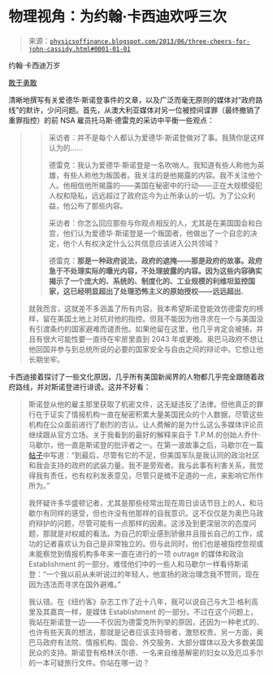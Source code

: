 <!--yml

分类：未分类

日期：2024-05-18 06:55:39

-->

# 物理视角：为约翰·卡西迪欢呼三次

> 来源：[`physicsoffinance.blogspot.com/2013/06/three-cheers-for-john-cassidy.html#0001-01-01`](http://physicsoffinance.blogspot.com/2013/06/three-cheers-for-john-cassidy.html#0001-01-01)

约翰·卡西迪万岁

[敢于勇敢](http://www.newyorker.com/online/blogs/johncassidy/2013/06/demonizing-edward-snowden-which-side-are-you-on.html)

清晰地撰写有关爱德华·斯诺登事件的文章，以及广泛而毫无原则的媒体对“政府路线”的默许，少问问题。首先，从澳大利亚媒体对另一位被控间谍罪（最终撤销了重罪指控）的前 NSA 雇员托马斯·德雷克的采访中平衡一些观点：

> > 采访者：并不是每个人都认为爱德华·斯诺登做对了事。我猜你是这样认为的……
> > 
> > 德雷克：我认为爱德华·斯诺登是一名吹哨人。我知道有些人称他为英雄，有些人称他为叛国者。我关注的是他揭露的内容。我不关注他个人。他相信他所揭露的——美国在秘密中的行动——正在大规模侵犯人权和隐私，远远超过了政府迄今为止所承认的一切。为了公众利益，他公布了那些内容。
> > 
> > 采访者：你怎么回应那些与你观点相反的人，尤其是在美国国会和白宫，他们认为爱德华·斯诺登是一个叛国者，他做出了一个自恋的决定，他个人有权决定什么公共信息应该进入公共领域？
> > 
> > 德雷克：**那是一种政府说法，政府的遮掩——那是政府的故事。政府急于不处理实际的曝光内容，不处理披露的内容。因为这些内容确实揭示了一个庞大的、系统的、制度化的、工业规模的利维坦监控国家，这已经明显超出了处理恐怖主义的原始授权——远远超出.**
> > 
> 就我而言，这就差不多涵盖了所有内容。我本希望斯诺登能效仿德雷克的榜样，留在美国土地上对抗对他的指控。但我不能因为他寻求在一个与美国没有引渡条约的国家避难而谴责他。如果他留在这里，他几乎肯定会被捕，并且有很大可能性要一直待在牢房里直到 2043 年或更晚。奥巴马政府不想让他回国并参与到总统所说的必要的国家安全与自由之间的辩论中。它想让他长期坐牢。

卡西迪接着探讨了一些文化原因，几乎所有美国新闻界的人物都几乎完全跟随着政府路线，并对斯诺登进行诽谤。这并不好看：

> 斯诺登从他的雇主那里获取了机密文件，这无疑违反了法律。但他真正的罪行在于证实了情报机构一直在秘密积累大量美国民众的个人数据，尽管这些机构在公众面前进行了剧烈的否认。让人费解的是为什么这么多媒体评论员继续跟从官方立场。关于我看到的最好的解释来自于 T.P.M.的创始人乔什·马歇尔，他一直是斯诺登的批评者之一。在第一波故事之后，马歇尔在一篇[帖子](http://editors.talkingpointsmemo.com/archives/2013/06/like_the_oj_simpson_trial.php)中写道：“到最后，尽管有它的不足，但美国军队是我认同的政治社区和我会支持的政府的武装力量。我不是旁观者。我与此事有利害关系，我觉得我有责任，也有权利发表意见，尽管只是微不足道的一点，来影响它所作所为。”
> 
> 我怀疑许多华盛顿记者，尤其是那些经常出现在周日谈话节目上的人，和马歇尔有同样的感受，但也许没有他那样的自我意识。这不仅仅是为奥巴马政府辩护的问题，尽管可能有一点那样的因素。这涉及到更深层次的态度问题，那就是对权威的看法。为自己的职业感到骄傲并且擅长自己的工作，成功的记者喜欢认为自己是非常独立的。但与此同时，他们也是被指控忽视或未能察觉到情报机构多年来一直在进行的一项 outrage 的媒体和政治 Establishment 的一部分。难怪他们中的一些人和马歇尔一样看待斯诺登：“一个我以前从未听说过的年轻人，他宣扬的政治理念我不赞同，现在因为违法而寻求在国外避难。”
> 
> 我认错。在《纽约客》杂志工作了近十八年，我可以说自己与大卫·格利高里及其嘉宾一样，是媒体 Establishment 的一部分。不过在这个问题上，我站在斯诺登一边——不仅因为德雷克所列举的原因，还因为一种老式的、也许有些天真的想法，那就是记者应该支持弱者，激怒权贵。另一方面，奥巴马政府有法院、情报机构、国会、外交服务、大部分媒体以及大多数美国民众的支持。斯诺登有格林沃尔德、一名来自维基解密的妇女以及厄瓜多尔的一本可疑旅行文件。你站在哪一边？
